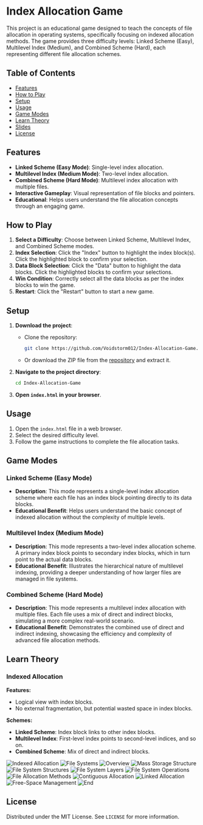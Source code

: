 # Index Allocation Game

This project is an educational game designed to teach the concepts of file allocation in operating systems, specifically focusing on indexed allocation methods. The game provides three difficulty levels: Linked Scheme (Easy), Multilevel Index (Medium), and Combined Scheme (Hard), each representing different file allocation schemes.

## Table of Contents

- [Features](#features)
- [How to Play](#how-to-play)
- [Setup](#setup)
- [Usage](#usage)
- [Game Modes](#game-modes)
- [Learn Theory](#learn-theory)
- [Slides](#slides)
- [License](#license)

## Features

- **Linked Scheme (Easy Mode)**: Single-level index allocation.
- **Multilevel Index (Medium Mode)**: Two-level index allocation.
- **Combined Scheme (Hard Mode)**: Multilevel index allocation with multiple files.
- **Interactive Gameplay**: Visual representation of file blocks and pointers.
- **Educational**: Helps users understand the file allocation concepts through an engaging game.

## How to Play

1. **Select a Difficulty**: Choose between Linked Scheme, Multilevel Index, and Combined Scheme modes.
2. **Index Selection**: Click the "Index" button to highlight the index block(s). Click the highlighted block to confirm your selection.
3. **Data Block Selection**: Click the "Data" button to highlight the data blocks. Click the highlighted blocks to confirm your selections.
4. **Win Condition**: Correctly select all the data blocks as per the index blocks to win the game.
5. **Restart**: Click the "Restart" button to start a new game.

## Setup

1. **Download the project**:
    - Clone the repository:
      ```sh
      git clone https://github.com/Voidstorm012/Index-Allocation-Game.git
      ```

    - Or download the ZIP file from the [repository](https://github.com/Voidstorm012/Index-Allocation-Game) and extract it.

2. **Navigate to the project directory**:
    ```sh
    cd Index-Allocation-Game
    ```

3. **Open `index.html` in your browser**.

## Usage

1. Open the `index.html` file in a web browser.
2. Select the desired difficulty level.
3. Follow the game instructions to complete the file allocation tasks.

## Game Modes

### Linked Scheme (Easy Mode)

- **Description**: This mode represents a single-level index allocation scheme where each file has an index block pointing directly to its data blocks.
- **Educational Benefit**: Helps users understand the basic concept of indexed allocation without the complexity of multiple levels.

### Multilevel Index (Medium Mode)

- **Description**: This mode represents a two-level index allocation scheme. A primary index block points to secondary index blocks, which in turn point to the actual data blocks.
- **Educational Benefit**: Illustrates the hierarchical nature of multilevel indexing, providing a deeper understanding of how larger files are managed in file systems.

### Combined Scheme (Hard Mode)

- **Description**: This mode represents a multilevel index allocation with multiple files. Each file uses a mix of direct and indirect blocks, simulating a more complex real-world scenario.
- **Educational Benefit**: Demonstrates the combined use of direct and indirect indexing, showcasing the efficiency and complexity of advanced file allocation methods.

## Learn Theory

### Indexed Allocation

**Features:**
- Logical view with index blocks.
- No external fragmentation, but potential wasted space in index blocks.

**Schemes:**
- **Linked Scheme**: Index block links to other index blocks.
- **Multilevel Index**: First-level index points to second-level indices, and so on.
- **Combined Scheme**: Mix of direct and indirect blocks.

![Indexed Allocation](images/slides/Slide1.jpg)
![File Systems](images/slides/Slide2.jpg)
![Overview](images/slides/Slide3.jpg)
![Mass Storage Structure](images/slides/Slide4.jpg)
![File System Structures](images/slides/Slide5.jpg)
![File System Layers](images/slides/Slide6.jpg)
![File System Operations](images/slides/Slide7.jpg)
![File Allocation Methods](images/slides/Slide8.jpg)
![Contiguous Allocation](images/slides/Slide9.jpg)
![Linked Allocation](images/slides/Slide10.jpg)
![Free-Space Management](images/slides/Slide11.jpg)
![End](images/slides/Slide12.jpg)

## License

Distributed under the MIT License. See `LICENSE` for more information.
